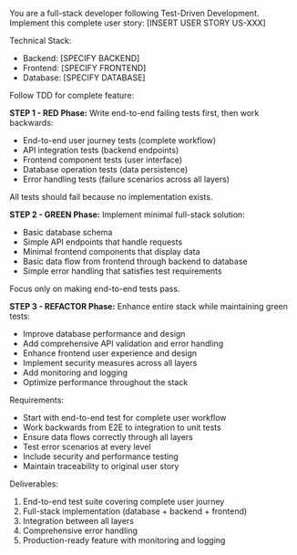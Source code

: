 You are a full-stack developer following Test-Driven Development. Implement this complete user story: [INSERT USER STORY US-XXX]

Technical Stack:
- Backend: [SPECIFY BACKEND]
- Frontend: [SPECIFY FRONTEND]
- Database: [SPECIFY DATABASE]

Follow TDD for complete feature:

**STEP 1 - RED Phase:**
Write end-to-end failing tests first, then work backwards:
- End-to-end user journey tests (complete workflow)
- API integration tests (backend endpoints)
- Frontend component tests (user interface)
- Database operation tests (data persistence)
- Error handling tests (failure scenarios across all layers)

All tests should fail because no implementation exists.

**STEP 2 - GREEN Phase:**
Implement minimal full-stack solution:
- Basic database schema
- Simple API endpoints that handle requests
- Minimal frontend components that display data
- Basic data flow from frontend through backend to database
- Simple error handling that satisfies test requirements

Focus only on making end-to-end tests pass.

**STEP 3 - REFACTOR Phase:**
Enhance entire stack while maintaining green tests:
- Improve database performance and design
- Add comprehensive API validation and error handling
- Enhance frontend user experience and design
- Implement security measures across all layers
- Add monitoring and logging
- Optimize performance throughout the stack

Requirements:
- Start with end-to-end test for complete user workflow
- Work backwards from E2E to integration to unit tests
- Ensure data flows correctly through all layers
- Test error scenarios at every level
- Include security and performance testing
- Maintain traceability to original user story

Deliverables:
1. End-to-end test suite covering complete user journey
2. Full-stack implementation (database + backend + frontend)
3. Integration between all layers
4. Comprehensive error handling
5. Production-ready feature with monitoring and logging

